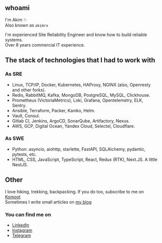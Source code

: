 whoami
------
I'm Akim ✨   
Also known as `akimrx`
  
I'm experienced Site Reliability Engineer and know how to build reliable systems.  
Over 8 years commercial IT experience.

## The stack of technologies that I had to work with

### As SRE

- Linux, TCP/IP, Docker, Kubernetes, HAProxy, NGINX (also, Openresty and other forks).
- Redis, RabbitMQ, Kafka, MongoDB, PostgreSQL, MySQL, Clickhouse.
- Prometheus (VictoriaMetrics), Loki, Grafana, Opentelemetry, ELK, Sentry.
- Ansible, Terraform, Packer, Kaniko, Helm.
- Vault, Consul.
- Gitlab CI, Jenkins, ArgoCD, SonarQube, Artifactory, Nexus.
- AWS, GCP, Digital Ocean, Yandex Cloud, Selectel, Cloudflare.


### As SWE

- Python: asyncio, aiohttp, starlette, FastAPI, SQLAlchemy, pydantic, pytests, etc.
- HTML, CSS, JavaScript, TypeScript, React, Redux (RTK), Next.JS. A little NestJS.


Other
-----

I love hiking, trekking, backpacking. If you do too, subscribe to me on [Komoot](https://www.komoot.com/user/2710177891321)  
Sometimes I write small articles on [my blog](https://notes.akimrx.ru)

### You can find me on
* [LinkedIn](https://www.linkedin.com/in/akimrx/)
* [Instagram](https://instagram.com/akimrx)
* [Telegram](https://t.me/akimrx)


<!--
**akimrx/akimrx** is a ✨ _special_ ✨ repository because its `README.md` (this file) appears on your GitHub profile.

Here are some ideas to get you started:

- 🔭 I’m currently working on ...
- 🌱 I’m currently learning ...
- 👯 I’m looking to collaborate on ...
- 🤔 I’m looking for help with ...
- 💬 Ask me about ...
- 📫 How to reach me: ...
- 😄 Pronouns: ...
- ⚡ Fun fact: ...
-->
